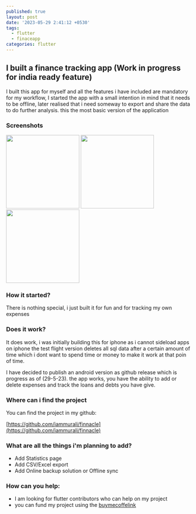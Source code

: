```yaml
---
published: true
layout: post
date: '2023-05-29 2:41:12 +0530'
tags:
  - flutter
  - finaceapp
categories: flutter
---
```

## I built a finance tracking app (Work in progress for india ready feature)

I built this app for myself and all the features i have included are mandatory for my workflow, I started the app with a small intention in mind that it needs to be offline, later realised that i need someway to export and share the data to do further analysis. this the most basic version of the application


### Screenshots

[<img src="https://user-images.githubusercontent.com/30234624/209856575-d6d5333e-ae7f-4cb4-b3f6-26eb90315eb7.jpeg" width="200"/>](img1)
[<img src="https://user-images.githubusercontent.com/30234624/209856677-123e8cb4-ac4b-477d-b84b-b873f58ccf42.jpeg" width="200"/>](img2)
[<img src="https://user-images.githubusercontent.com/30234624/209856688-d760249c-a8a8-4dc6-ac38-d4515a9da043.jpeg" width="200"/>](img3)

### How it started?

There is nothing special, i just built it for fun and for tracking my own expenses

### Does it work?

It does work, i was initially building this for iphone as i cannot sideload apps on iphone the test flight version deletes all sql data after a certain amount of time which i dont want to spend time or money to make it work at that poin of time. 

I have decided to publish an android version as github release which is progress as of (29-5-23). the app works, you have the ability to add or delete expenses and track the loans and debts you have give.

### Where can i find the project

You can find the project in my github: 

[https://github.com/iammurali/finnacle](https://github.com/iammurali/finnacle)


### What are all the things i'm planning to add?
- Add Statistics page
- Add CSV/Excel export
- Add Online backup solution or Offline sync

### How can you help:
- I am looking for flutter contributors who can help on my project
- you can fund my project using the [buymecoffelink](https://www.buymeacoffee.com/purifiedcode "buymecoffelink")


